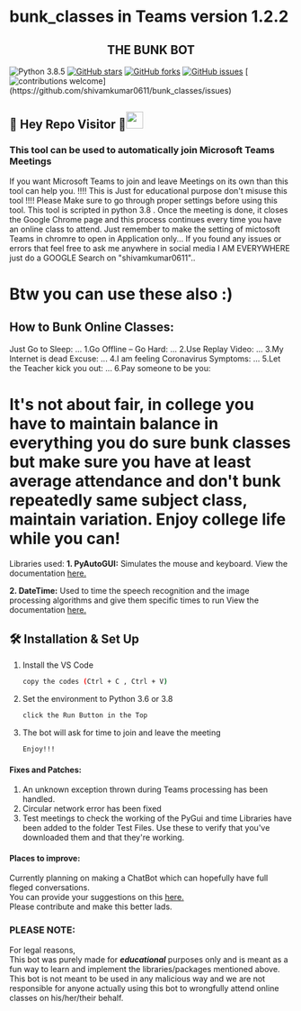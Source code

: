 # bunk_classes in Teams version 1.2.2
<h2 align = 'center'>THE BUNK BOT</h2>

![Python 3.8.5](https://img.shields.io/badge/Python-3.8.5-blue?style=flat&logo=python)
[![GitHub stars](https://img.shields.io/github/stars/shivamkumar0611/bunk_classes?color=green)](https://github.com/shivamkumar0611/bunk_classes)
[![GitHub forks](https://img.shields.io/github/forks/shivamkumar0611/bunk_classes?color=green)](https://github.com/shivamkumar0611/bunk_classes/network)
[![GitHub issues](https://img.shields.io/github/issues/shivamkumar0611/bunk_classes)](https://github.com/shivamkumar0611/bunk_classes/issues)
[![contributions welcome](https://img.shields.io/badge/contributions-welcome-brightgreen.svg?)](https://github.com/shivamkumar0611/bunk_classes/issues)
## :rainbow: Hey Repo Visitor :eyes:<img src="https://raw.githubusercontent.com/iampavangandhi/iampavangandhi/master/gifs/Hi.gif" width="30px">

<h3>This tool can be used to automatically join Microsoft Teams Meetings </h3>
If you want Microsoft Teams to join and leave Meetings on its own than this tool can help you. !!!! This is Just for educational purpose don't misuse this tool !!!! Please Make sure to go through proper settings before using this tool. This tool is scripted in python 3.8 .
Once the meeting is done, it closes the Google Chrome page and this process continues every time you have an online class to attend.
Just remember to make the setting of mictosoft Teams in chromre to open in Application only...
If you found any issues or errors that feel free to ask me anywhere in social media I AM EVERYWHERE just do a GOOGLE Search on "shivamkumar0611"..

# Btw you can use these also :)
## How to Bunk Online Classes:
Just Go to Sleep: ...
1.Go Offline – Go Hard: ...
2.Use Replay Video: ...
3.My Internet is dead Excuse: ...
4.I am feeling Coronavirus Symptoms: ...
5.Let the Teacher kick you out: ...
6.Pay someone to be you:  

# It's not about fair, in college you have to maintain balance in everything you do sure bunk classes but make sure you have at least average attendance and don't bunk repeatedly same subject class, maintain variation. Enjoy college life while you can!

Libraries used:
<b>1. PyAutoGUI:</b>
Simulates the mouse and keyboard.
View the documentation [here.](https://pyautogui.readthedocs.io/en/latest/)

<b>2. DateTime:</b>
Used to time the speech recognition and the image processing algorithms and give them specific times to run
View the documentation [here.](https://docs.python.org/3/library/datetime.html)

## 🛠 Installation & Set Up

1. Install the VS Code

   ```sh
   copy the codes (Ctrl + C , Ctrl + V)
   ```

2. Set the environment to Python 3.6 or 3.8

   ```sh
   click the Run Button in the Top
   ```

3. The bot will ask for time to join and leave the meeting

   ```sh
   Enjoy!!!

#### Fixes and Patches:
1) An unknown exception thrown during Teams processing has been handled.<br>  
2) Circular network error has been fixed<br>
3) Test meetings to check the working of the PyGui and time Libraries have been added to the folder Test Files. Use these to verify that you've downloaded them and that they're working.<br>

#### Places to improve:
Currently planning on making a ChatBot which can hopefully have full fleged conversations.\
You can provide your suggestions on this [here.](https://github.com/sujaysathya/bunk_bot/issues/5)\
Please contribute and make this better lads.

<h3>PLEASE NOTE:</h3>
<p>For legal reasons,<br>
This bot was purely made for <b><i>educational</i></b> purposes only and is meant as a fun way to learn and implement the libraries/packages mentioned above. <br>
This bot is not meant to be used in any malicious way and we are not responsible for anyone actually using this bot to wrongfully attend online classes on his/her/their behalf.</p>
